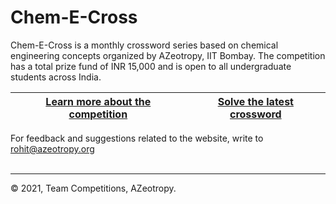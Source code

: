 # Chem-E-Cross

 Chem-E-Cross is a monthly crossword series based on chemical engineering concepts organized by AZeotropy, IIT Bombay. The competition has a total prize fund of INR 15,000 and is open to all undergraduate students across India. 
 
 [Learn more about the competition](https://tinyurl.com/chemecrossps) | [Solve the latest crossword](https://bit.ly/chem-e-cross) |
 ---|---|
 
 For feedback and suggestions related to the website, write to [rohit@azeotropy.org](mailto:rohit@azeotropy.org) <br/><br/>
 
 ---

&copy; 2021, Team Competitions, AZeotropy.
